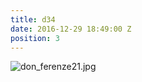 ```yaml
---
title: d34
date: 2016-12-29 18:49:00 Z
position: 3
---
```


![don_ferenze21.jpg](/uploads/don_ferenze21.jpg)